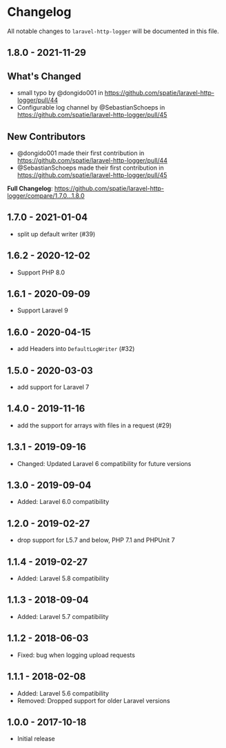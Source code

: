 # Changelog

All notable changes to `laravel-http-logger` will be documented in this file.

## 1.8.0 - 2021-11-29

## What's Changed

- small typo by @dongido001 in https://github.com/spatie/laravel-http-logger/pull/44
- Configurable log channel by @SebastianSchoeps in https://github.com/spatie/laravel-http-logger/pull/45

## New Contributors

- @dongido001 made their first contribution in https://github.com/spatie/laravel-http-logger/pull/44
- @SebastianSchoeps made their first contribution in https://github.com/spatie/laravel-http-logger/pull/45

**Full Changelog**: https://github.com/spatie/laravel-http-logger/compare/1.7.0...1.8.0

## 1.7.0 - 2021-01-04

- split up default writer (#39)

## 1.6.2 - 2020-12-02

- Support PHP 8.0

## 1.6.1 - 2020-09-09

- Support Laravel 9

## 1.6.0 - 2020-04-15

- add Headers into `DefaultLogWriter` (#32)

## 1.5.0 - 2020-03-03

- add support for Laravel 7

## 1.4.0 - 2019-11-16

- add the support for arrays with files in a request (#29)

## 1.3.1 - 2019-09-16

- Changed: Updated Laravel 6 compatibility for future versions

## 1.3.0 - 2019-09-04

- Added: Laravel 6.0 compatibility

## 1.2.0 - 2019-02-27

- drop support for L5.7 and below, PHP 7.1 and PHPUnit 7

## 1.1.4 - 2019-02-27

- Added: Laravel 5.8 compatibility

## 1.1.3 - 2018-09-04

- Added: Laravel 5.7 compatibility

## 1.1.2 - 2018-06-03

- Fixed: bug when logging upload requests

## 1.1.1 - 2018-02-08

- Added: Laravel 5.6 compatibility
- Removed: Dropped support for older Laravel versions

## 1.0.0 - 2017-10-18

- Initial release
